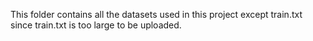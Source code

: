 This folder contains all the datasets used in this project except train.txt since train.txt is too large to be uploaded.
